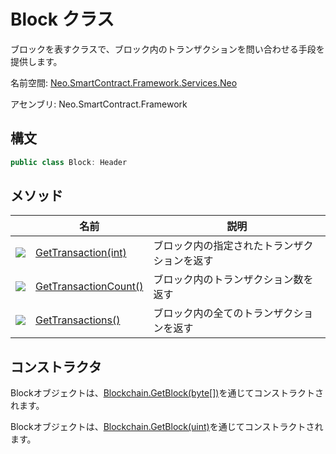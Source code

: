 # Block クラス

ブロックを表すクラスで、ブロック内のトランザクションを問い合わせる手段を提供します。

名前空間: [Neo.SmartContract.Framework.Services.Neo](../neo.md)

アセンブリ: Neo.SmartContract.Framework

## 構文

```c#
public class Block: Header
```

## メソッド

| | 名前 | 説明 |
| ---------------------------------------- | ---------------------------------------- | ------------ |
| ![](https://i-msdn.sec.s-msft.com/dynimg/IC91302.jpeg) | [GetTransaction(int)](Block/GetTransaction.md) | ブロック内の指定されたトランザクションを返す |
| ![](https://i-msdn.sec.s-msft.com/dynimg/IC91302.jpeg) | [GetTransactionCount()](Block/GetTransactionCount.md) | ブロック内のトランザクション数を返す |
| ![](https://i-msdn.sec.s-msft.com/dynimg/IC91302.jpeg) | [GetTransactions()](Block/GetTransactions.md) | ブロック内の全てのトランザクションを返す |

## コンストラクタ

Blockオブジェクトは、[Blockchain.GetBlock(byte[])](Blockchain/GetBlock.md)を通じてコンストラクトされます。

Blockオブジェクトは、[Blockchain.GetBlock(uint)](Blockchain/GetBlock2.md)を通じてコンストラクトされます。
